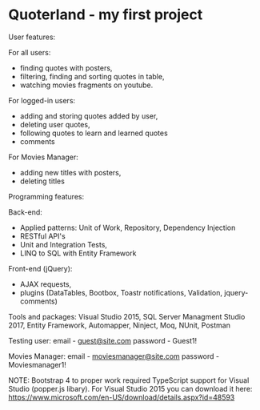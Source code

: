 # Quoterland - my first project

User features:

For all users:
- finding quotes with posters,
- filtering, finding and sorting quotes in table,
- watching movies fragments on youtube.

For logged-in users:
- adding and storing quotes added by user,
- deleting user quotes,
- following quotes to learn and learned quotes
- comments

For Movies Manager:
- adding new titles with posters,
- deleting titles

Programming features:

Back-end:
- Applied patterns: Unit of Work, Repository, Dependency Injection
- RESTful API's
- Unit and Integration Tests,
- LINQ to SQL with Entity Framework

Front-end (jQuery):
- AJAX requests, 
- plugins (DataTables, Bootbox, Toastr notifications, Validation, jquery-comments)

Tools and packages: Visual Studio 2015, SQL Server Managment Studio 2017, Entity Framework, Automapper, Ninject, Moq, NUnit, Postman 

Testing user: 
email -  guest@site.com
password - Guest1!

Movies Manager:
email - moviesmanager@site.com
password - Moviesmanager1!

NOTE: Bootstrap 4 to proper work required TypeScript support for Visual Studio (popper.js libary). For Visual Studio 2015 you can download it here: 
https://www.microsoft.com/en-US/download/details.aspx?id=48593 


